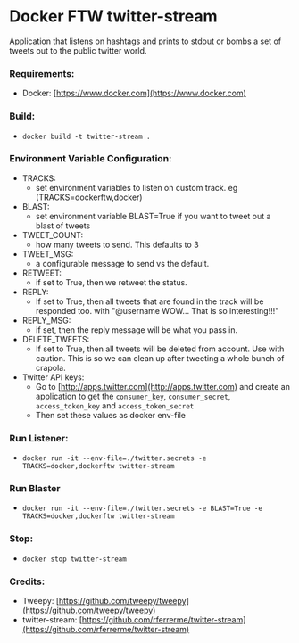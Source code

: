 # Docker FTW twitter-stream

Application that listens on hashtags and prints to stdout or bombs a set of tweets out
to the public twitter world.

### Requirements:

* Docker: [https://www.docker.com](https://www.docker.com)

### Build:

* `docker build -t twitter-stream .`

### Environment Variable Configuration:

* TRACKS:
    * set environment variables to listen on custom track. eg (TRACKS=dockerftw,docker)
* BLAST:
    * set environment variable BLAST=True if you want to tweet out a blast of tweets
* TWEET_COUNT:
    * how many tweets to send. This defaults to 3
* TWEET_MSG:
    * a configurable message to send vs the default.
* RETWEET:
    * if set to True, then we retweet the status.
* REPLY:
    * If set to True, then all tweets that are found in the track will be responded too. with "@username WOW... That is so interesting!!!"
* REPLY_MSG:
    * if set, then the reply message will be what you pass in.
* DELETE_TWEETS:
    * If set to True, then all tweets will be deleted from account. Use with caution. This is so we can clean up after tweeting a whole bunch of crapola. 
* Twitter API keys:
    * Go to [http://apps.twitter.com](http://apps.twitter.com) and create an application to get the `consumer_key`, `consumer_secret`, `access_token_key` and `access_token_secret`
    * Then set these values as docker env-file

### Run Listener:
* ```docker run -it --env-file=./twitter.secrets -e TRACKS=docker,dockerftw twitter-stream```

### Run Blaster
* ```docker run -it --env-file=./twitter.secrets -e BLAST=True -e TRACKS=docker,dockerftw twitter-stream```

### Stop:

* `docker stop twitter-stream`

### Credits:

* Tweepy: [https://github.com/tweepy/tweepy](https://github.com/tweepy/tweepy)
* twitter-stream: [https://github.com/rferrerme/twitter-stream](https://github.com/rferrerme/twitter-stream)

